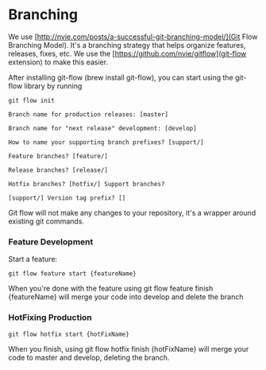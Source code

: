 # Branching

We use [http://nvie.com/posts/a-successful-git-branching-model/](Git Flow
Branching Model). It's a branching strategy that helps organize features,
releases, fixes, etc. We use the [https://github.com/nvie/gitflow](git-flow
extension) to make this easier.

After installing git-flow (brew install git-flow), you can start using the
git-flow library by running

`git flow init`

`Branch name for production releases: [master]`

`Branch name for "next release" development: [develop]`

`How to name your supporting branch prefixes? [support/]`

`Feature branches? [feature/]`

`Release branches? [release/]`

`Hotfix branches? [hotfix/] Support branches?`

`[support/] Version tag prefix? []`

Git flow will not make any changes to your repository, it's a wrapper around
existing git commands.

### Feature Development

Start a feature:

`git flow feature start {featureName}`

When you're done with the feature using git flow feature finish {featureName}
will merge your code into develop and delete the branch

### HotFixing Production

`git flow hotfix start {hotFixName}`

When you finish, using git flow hotfix finish {hotFixName} will merge your code
to master and develop, deleting the branch.
